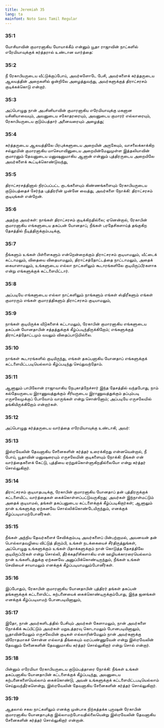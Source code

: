 ```yaml
---
title: Jeremiah 35
lang: ta
mainfont: Noto Sans Tamil Regular
---
```


###  35:1

யோசியாவின் குமாரனாகிய யோயாக்கீம் என்னும் யூதா ராஜாவின் நாட்களில் எரேமியாவுக்குக் கர்த்தரால் உண்டான வார்த்தை:

###  35:2

நீ ரேகாபியருடைய வீட்டுக்குப்போய், அவர்களோடே பேசி, அவர்களைக் கர்த்தருடைய ஆலயத்தின் அறைகளில் ஒன்றிலே அழைத்துவந்து, அவர்களுக்குத் திராட்சரசம் குடிக்கக்கொடு என்றார்.

###  35:3

அப்பொழுது நான் அபசினியாவின் குமாரனாகிய எரேமியாவுக்கு மகனான யசினியாவையும், அவனுடைய சகோதரரையும், அவனுடைய குமாரர் எல்லாரையும், ரேகாபியருடைய குடும்பத்தார் அனைவரையும் அழைத்து;

###  35:4

கர்த்தருடைய ஆலயத்திலே பிரபுக்களுடைய அறையின் அருகேயும், வாசலைக்காக்கிற சல்லூமின் குமாரனாகிய மாசெயாவினுடைய அறையின்மேலுமுள்ள இத்தலியாவின் குமாரனும் தேவனுடைய மனுஷனுமாகிய ஆனான் என்னும் புத்திரருடைய அறையிலே அவர்களைக் கூட்டிக்கொண்டுவந்து,

###  35:5

திராட்சரசத்தினால் நிரப்பப்பட்ட குடங்களையும் கிண்ணங்களையும் ரேகாபியருடைய குடும்பத்தைச் சேர்ந்த புத்திரரின் முன்னே வைத்து, அவர்களை நோக்கி: திராட்சரசம் குடியுங்கள் என்றேன்.

###  35:6

அதற்கு அவர்கள்: நாங்கள் திராட்சரசம் குடிக்கிறதில்லை; ஏனென்றால், ரேகாபின் குமாரனாகிய எங்களுடைய தகப்பன் யோனதாப், நீங்கள் பரதேசிகளாய்த் தங்குகிற தேசத்தில் நீடித்திருக்கும்படிக்கு,

###  35:7

நீங்களும் உங்கள் பிள்ளைகளும் என்றென்றைக்கும் திராட்சரசம் குடியாமலும், வீட்டைக் கட்டாமலும், விதையை விதையாமலும், திராட்சத்தோட்டத்தை நாட்டாமலும், அதைக் கையாளாமலும், உங்களுடைய எல்லா நாட்களிலும் கூடாரங்களிலே குடியிருப்பீர்களாக என்று எங்களுக்குக் கட்டளையிட்டார்.

###  35:8

அப்படியே எங்களுடைய எல்லா நாட்களிலும் நாங்களும் எங்கள் ஸ்திரீகளும் எங்கள் குமாரரும் எங்கள் குமாரத்திகளும் திராட்சரசம் குடியாமலும்,

###  35:9

நாங்கள் குடியிருக்க வீடுகளைக் கட்டாமலும், ரேகாபின் குமாரனாகிய எங்களுடைய தகப்பன் யோனதாபின் சத்தத்துக்குக் கீழ்ப்படிந்திருக்கிறோம்; எங்களுக்குத் திராட்சத்தோட்டமும் வயலும் விதைப்பாடுமில்லை.

###  35:10

நாங்கள் கூடாரங்களில் குடியிருந்து, எங்கள் தகப்பனாகிய யோனதாப் எங்களுக்குக் கட்டளையிட்டபடியெல்லாம் கீழ்ப்படிந்து செய்துவந்தோம்.

###  35:11

ஆனாலும் பாபிலோன் ராஜாவாகிய நேபுகாத்நேச்சார் இந்த தேசத்தில் வந்தபோது, நாம் கல்தேயருடைய இராணுவத்துக்கும் சீரியருடைய இராணுவத்துக்கும் தப்பும்படி எருசலேமுக்குப் போவோம் வாருங்கள் என்று சொன்னோம்; அப்படியே எருசலேமில் தங்கியிருக்கிறோம் என்றார்கள்.

###  35:12

அப்பொழுது கர்த்தருடைய வார்த்தை எரேமியாவுக்கு உண்டாகி, அவர்:

###  35:13

இஸ்ரவேலின் தேவனாகிய சேனைகளின் கர்த்தர் உரைக்கிறது என்னவென்றால், நீ போய், யூதாவின் மனுஷரையும் எருசலேமின் குடிகளையும் நோக்கி: நீங்கள் என் வார்த்தைகளைக் கேட்டு, புத்தியை ஏற்றுக்கொள்ளுகிறதில்லையோ என்று கர்த்தர் சொல்லுகிறார்.

###  35:14

திராட்சரசம் குடியாதபடிக்கு, ரேகாபின் குமாரனாகிய யோனதாப் தன் புத்திரருக்குக் கட்டளையிட்ட வார்த்தைகள் கைக்கொள்ளப்பட்டுவருகிறது; அவர்கள் இந்நாள்மட்டும் அதைக் குடியாமல், தங்கள் தகப்பனுடைய கட்டளைக்குக் கீழ்ப்படிகிறார்கள்; ஆனாலும் நான் உங்களுக்கு ஏற்கனவே சொல்லிக்கொண்டேயிருந்தும், எனக்குக் கீழ்ப்படியாமற்போனீர்கள்.

###  35:15

நீங்கள் அந்நிய தேவர்களைச் சேவிக்கும்படி அவர்களைப் பின்பற்றாமல், அவனவன் தன் பொல்லாதவழியை விட்டுத் திரும்பி, உங்கள் நடக்கையைச் சீர்திருத்துங்கள், அப்பொழுது உங்களுக்கும் உங்கள் பிதாக்களுக்கும் நான் கொடுத்த தேசத்திலே குடியிருப்பீர்கள் என்று சொல்லி, தீர்க்கதரிசிகளாகிய என் ஊழியக்காரரையெல்லாம் நான் உங்களிடத்துக்கு ஏற்கனவே அனுப்பிக்கொண்டிருந்தும், நீங்கள் உங்கள் செவியைச் சாயாமலும் எனக்குக் கீழ்ப்படியாமலும்போனீர்கள்.

###  35:16

இப்போதும், ரேகாபின் குமாரனாகிய யோனதாபின் புத்திரர் தங்கள் தகப்பன் தங்களுக்குக் கட்டளையிட்ட கற்பனையைக் கைக்கொண்டிருக்கும்போது, இந்த ஜனங்கள் எனக்குக் கீழ்ப்படியாமற் போனபடியினாலும்,

###  35:17

இதோ, நான் அவர்களிடத்தில் பேசியும் அவர்கள் கேளாமலும், நான் அவர்களை நோக்கிக் கூப்பிட்டும் அவர்கள் மறுஉத்தரவு கொடாமலும் போனபடியினாலும், யூதாவின்மேலும் எருசலேமின் குடிகள் எல்லாரின்மேலும் நான் அவர்களுக்கு விரோதமாகச் சொன்ன எல்லாத் தீங்கையும் வரப்பண்ணுவேன் என்று இஸ்ரவேலின் தேவனும் சேனைகளின் தேவனுமாகிய கர்த்தர் சொல்லுகிறார் என்று சொல் என்றார்.

###  35:18

பின்னும் எரேமியா ரேகாபியருடைய குடும்பத்தாரை நோக்கி: நீங்கள் உங்கள் தகப்பனாகிய யோனதாபின் கட்டளைக்குக் கீழ்ப்படிந்து, அவனுடைய கற்பனைகளையெல்லாம் கைக்கொண்டு, அவன் உங்களுக்குக் கட்டளையிட்டபடியெல்லாம் செய்துவந்தீர்களென்று, இஸ்ரவேலின் தேவனாகிய சேனைகளின் கர்த்தர் சொல்லுகிறார்.

###  35:19

ஆதலால் சகல நாட்களிலும் எனக்கு முன்பாக நிற்கத்தக்க புருஷன் ரேகாபின் குமாரனாகிய யோனதாபுக்கு இல்லாமற்போவதில்லையென்று இஸ்ரவேலின் தேவனாகிய சேனைகளின் கர்த்தர் சொல்லுகிறார் என்றான்.

